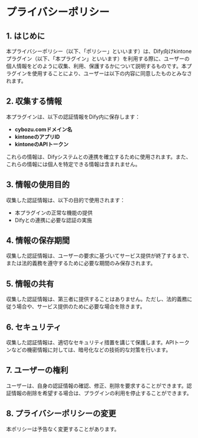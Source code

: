 # プライバシーポリシー

## 1. はじめに
本プライバシーポリシー（以下、「ポリシー」といいます）は、Dify向けkintoneプラグイン（以下、「本プラグイン」といいます）を利用する際に、ユーザーの個人情報をどのように収集、利用、保護するかについて説明するものです。本プラグインを使用することにより、ユーザーは以下の内容に同意したものとみなされます。

## 2. 収集する情報
本プラグインは、以下の認証情報をDify内に保存します：
- **cybozu.comドメイン名**
- **kintoneのアプリID**
- **kintoneのAPIトークン**

これらの情報は、Difyシステムとの連携を確立するために使用されます。また、これらの情報には個人を特定できる情報は含まれません。

## 3. 情報の使用目的
収集した認証情報は、以下の目的で使用されます：
- 本プラグインの正常な機能の提供
- Difyとの連携に必要な認証の実施

## 4. 情報の保存期間
収集した認証情報は、ユーザーの要求に基づいてサービス提供が終了するまで、または法的義務を遵守するために必要な期間のみ保存されます。

## 5. 情報の共有
収集した認証情報は、第三者に提供することはありません。ただし、法的義務に従う場合や、サービス提供のために必要な場合を除きます。

## 6. セキュリティ
収集した認証情報は、適切なセキュリティ措置を講じて保護します。APIトークンなどの機密情報に対しては、暗号化などの技術的な対策を行います。

## 7. ユーザーの権利
ユーザーは、自身の認証情報の確認、修正、削除を要求することができます。認証情報の削除を希望する場合は、プラグインの利用を停止することができます。

## 8. プライバシーポリシーの変更
本ポリシーは予告なく変更することがあります。

